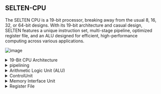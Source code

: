 
## SELTEN-CPU




  The SELTEN CPU is a 19-bit processor, breaking away from the usual 8, 16, 32, or 64-bit designs. With its 19-bit architecture and casual design, SELTEN features a unique instruction set, multi-stage pipeline, optimized register file, and an ALU designed for efficient, high-performance computing across various applications.

![image](https://github.com/user-attachments/assets/ac01ae2b-3c7e-448e-b2c5-1e59e884d303)



<details>
  <summary>19-Bit CPU Architecture</summary>

  A 19-bit CPU architecture is an unconventional design that deviates from more standard bit-widths such as 8, 16, 32, or 64 bits, typically seen in most modern processors. This custom architecture addresses specific computational needs or experiments with unique instruction sets, memory management, or data processing capabilities.


<img width="748" alt="image" src="https://github.com/user-attachments/assets/cd10b2b6-d457-411e-a188-e44bc4ca1287">


  ## Key Components and Design Considerations
  
  ### 1. Word Size and Data Width
  - The 19-bit architecture processes data and instructions in 19-bit chunks. This unique word size affects everything from memory addressing to arithmetic operations.
  - Data registers, memory addresses, and buses are all 19 bits wide, allowing for representing numbers up to 2^19 - 1 (524,287 in decimal).
  
  ### 2. Instruction Set Architecture (ISA)
  - The ISA defines the set of instructions the CPU can execute. For a 19-bit CPU, the instructions would likely be 19 bits in length, enabling the encoding of various operations.
  - The instruction set may include standard operations such as arithmetic (ADD, SUB, MUL, DIV), logical operations (AND, OR, XOR), control flow (JUMP, BRANCH), and memory access (LOAD, STORE).
  - Custom instructions might be designed for specific tasks, such as Fast Fourier Transform (FFT) operations, encryption/decryption algorithms, or specialized bitwise manipulations.
  
  ### 3. Registers
  - The CPU features General-Purpose Registers (GPRs) that are 19 bits wide, allowing the storage of intermediate values during computation.
  - Depending on the design, there could be a varying number of registers (e.g., 8, 16, or more), each capable of holding 19-bit values.
  - Specialized registers such as a Program Counter (PC), Stack Pointer (SP), and Status Registers are designed to operate on 19-bit data.
  
  ### 4. Memory Addressing
  - With a 19-bit address bus, the CPU can directly address up to 524,288 memory locations. If each memory location is a byte (8 bits), this amounts to 512 KB of addressable memory.
  - If memory needs to exceed this, techniques such as bank switching or segmented memory addressing would be required.
  
  ### 5. Arithmetic Logic Unit (ALU)
  - The ALU is designed to perform arithmetic and logical operations on 19-bit data. Operations like addition, subtraction, multiplication, division, increment, and decrement are all performed on 19-bit operands.
  - The ALU also sets condition flags (such as zero, carry, or overflow) based on the results of operations.
  
  ### 6. Pipeline and Execution Stages
  - The CPU might incorporate a pipeline architecture to improve instruction throughput. Common pipeline stages could include Fetch, Decode, Execute, Memory Access, and Write Back.
  - Given the custom nature of the 19-bit architecture, the pipeline stages are carefully designed to handle 19-bit instructions and data efficiently.
  
  ### 7. Custom Features
  - The 19-bit architecture allows for flexibility in the design of custom instructions tailored to specific applications, such as digital signal processing (DSP), cryptography, or scientific computing.
  - This architecture might also be optimized for specific types of workloads that benefit from a 19-bit data width, such as those involving narrow bit-width calculations or specialized algorithms.
  
  ### 8. Memory Interface
  - The CPU interfaces with memory modules that can handle 19-bit data paths. This may involve custom memory designs or interfaces to handle non-standard word sizes.
  - Memory access instructions account for the unique word size, ensuring data is correctly aligned and accessed.
  
  ### 9. Control Unit
  - The control unit orchestrates the operations of the CPU, interpreting the 19-bit instructions and generating the necessary control signals to manage data flow, ALU operations, and memory access.
  
  ## Applications and Use Cases
  - A 19-bit CPU could be used in specialized embedded systems where the unique word size offers advantages in terms of power efficiency, speed, or simplicity.
  - It might also be employed in educational or experimental settings, where the goal is to explore novel CPU designs or develop custom processing units for niche applications.
  
  ## Challenges and Considerations
  - **Compatibility**: A 19-bit architecture is not compatible with standard software and tools, requiring custom development environments, compilers, and software.
  - **Design Complexity**: Designing a custom CPU with a non-standard word size involves significant challenges, particularly in ensuring efficient instruction encoding, memory management, and interfacing with other hardware components.
  - **Optimization**: The architecture needs careful optimization to balance performance, power consumption, and chip area, especially if used in embedded or specialized applications.
  
  In summary, a 19-bit CPU architecture represents a highly specialized and unconventional design choice, typically driven by specific computational needs or experimental purposes. It provides a unique opportunity to explore custom data processing, instruction sets, and hardware design challenges.

</details>


<details>
  <summary>pipelining</summary>
  
   ## Pipeline in CPU Architecture

A pipeline in CPU architecture is a technique used to increase instruction throughput by dividing the instruction execution process into multiple stages. Each stage of the pipeline handles a different part of the instruction cycle (fetch, decode, execute, etc.), allowing multiple instructions to be processed simultaneously. This parallel processing improves overall CPU efficiency and performance.

## Pipeline Stages in Selten

In this CPU design, we are using a **5-stage pipeline**. The five stages are:

1. **Instruction Fetch (IF)**
2. **Instruction Decode (ID)**
3. **Execution (EX)**
4. **Memory Access (MEM)**
5. **Write-Back (WB)**


The 5-stage pipeline is a standard design in CPU architectures because it allows for efficient processing of instructions while maintaining a balanced workload across the different functional units of the CPU. Each stage focuses on a specific part of the instruction cycle, helping to minimize idle time and maximize the use of CPU resources.

## Components and Their Corresponding Pipeline Stages

- **Register File**:
  - **Pipeline Stage: Instruction Decode (ID)**
  - **Role:** The register file is accessed during the ID stage to read the operands (register data) required for the instruction. These operands are then passed to the Execution stage.

- **ALU (Arithmetic Logic Unit)**:
  - **Pipeline Stage: Execution (EX)**
  - **Role:** The ALU performs arithmetic or logical operations on the operands provided by the Register File. The result of the ALU operation is then passed to the Memory Access stage or directly to the Write-Back stage if no memory operation is required.

- **Memory Interface**:
  - **Pipeline Stage: Memory Access (MEM)**
  - **Role:** The Memory Interface handles data memory operations. If the instruction requires reading from or writing to memory, this stage accesses the memory and either retrieves the data or stores the data based on the ALU's result.

- **Control Unit**:
  - **Pipeline Stage: Instruction Decode (ID)**
  - **Role:** The Control Unit generates control signals that dictate the operation of the ALU, memory, and other parts of the CPU. These signals determine the flow of data through the pipeline and ensure that each stage performs the correct operation.

This 5-stage pipeline structure effectively breaks down the instruction execution into manageable parts, allowing the CPU to work on multiple instructions simultaneously and thereby improving overall performance.


  

</details>


<details>
  <summary>Arithmetic Logic Unit (ALU)</summary>
  
 Arithmetic Logic Unit (ALU)

 <img width="445" alt="image" src="https://github.com/user-attachments/assets/b5352cb0-91f7-4264-94d5-414fc6db095a">


An Arithmetic Logic Unit (ALU) is a critical component of a CPU that performs arithmetic and logical operations on binary data. It takes input operands, processes them based on control signals, and produces a result.



The ALU in the provided Verilog code has the following features:

## Inputs:
- Two 19-bit operands.
- A 4-bit control signal to select the operation. 

## Outputs:
- A 19-bit result that holds the outcome of the operation.
- A 1-bit flag that indicates whether the result is zero.

<img width="755" alt="image" src="https://github.com/user-attachments/assets/ea7129a9-b769-4b4d-8882-f0e12416a7b0">


ADD, SUB, MUL, DIV, INC, DEC, AND, OR, XOR, NOT, Zero Flag Test


## Operations:
- Various arithmetic and logical operations, including addition, subtraction, multiplication, division, increment, decrement, AND, OR, XOR, and NOT, are defined using a case statement based on the control signal.

## Zero Flag:
- The code includes logic to set a flag based on whether the result is zero, which can be useful for conditional branching in programs.

The ALU is an essential component that enables the CPU to perform arithmetic and logical operations on data, which are fundamental to executing instructions and performing computations.

  

</details>



<details>
  <summary>ControlUnit</summary>

 CPU (Central Processing Unit), the Control Unit (CU) is a critical component responsible for directing the operations of the processor. It acts as the brain of the CPU, managing the execution of instructions and coordinating the activities of other components like the Arithmetic Logic Unit (ALU), registers, and memory.

<img width="743" alt="ControlUnit_Schematic" src="https://github.com/user-attachments/assets/4210fbd8-a5b3-4d4a-8234-cbefe5ec5989">




A clock signal (`clk`) is toggled every 5 nanoseconds to simulate the behavior of a system clock.

## Input Initialization:
All inputs to the `Datapath_Unit` are initialized to zero. This means no control signals are active at the beginning of the simulation.

Control Signals and ALU Operation Code

Control Signals:
These are signals that control the various operations within the CPU, such as memory access, ALU operations, and register operations. Examples include `jump`, `beq`, `bne`, `call`, `ret`, etc.

## ALU Operation Code (`alu_op`):

Simple PC Increment:
The testbench first waits for 10 nanoseconds and checks if the program counter (`pc_current`) increments normally.

Call:
The `call` signal is activated for 10 nanoseconds to simulate jumping to a subroutine, then deactivated to see how the PC is updated.

Return:
The `ret` signal is activated to simulate returning from a subroutine.

Jump:
The `jump` signal is activated to test an unconditional jump.

Branch if Equal (BEQ):
The `beq` signal is activated to simulate a branch if equal condition.

Branch if Not Equal (BNE):
The `bne` signal is activated to simulate a branch if not equal condition.

<img width="740" alt="ControlUnit_tb" src="https://github.com/user-attachments/assets/5efee1e1-f980-46c1-8a63-0d1a69566b89">


</details>

<details>
  <summary>Memory Interface Unit</summary>

The **Memory Interface Unit (MIU)** is essential in handling **Store (ST)** and **Load (LD)** operations in a processor. It ensures that data is accurately and efficiently transferred between the CPU and memory during these operations. For a **Load (LD)** operation, the MIU retrieves data from a specified memory address and delivers it to the CPU. In a **Store (ST)** operation, the MIU takes data from the CPU and writes it to a specified memory address. The MIU manages the address translation, data transfer, and timing to ensure that these memory operations are performed correctly and without conflicts.


<img width="659" alt="MemoryInterface_Schematic" src="https://github.com/user-attachments/assets/0c77e6d5-92fb-46fd-bd53-1a96e0addbbb">

# Memory Module Description

## Inputs:
- **clk**: Clock signal.
- **mem_read**: Control signal to read from memory.
- **mem_write**: Control signal to write to memory.
- **address**: The 19-bit address where data is either read from or written to.
- **write_data**: The 19-bit data to be written to memory.

## Outputs:
- **read_data**: The 19-bit data read from the memory.

Test Case 1: Write 19'h1A2B to memory address 2.

Test Case 2: Read from memory address 2 and check if the data is 19'h1A2B.

Test Case 3: Write 19'h3F4E to memory address 3.

Test Case 4: Read from memory address 3 and check if the data is 19'h3F4E.

Test Case 5: Read from an unwritten memory address (4), and display the result (could show x or unknown values since it hasn't been written to).

<img width="743" alt="MemoryInterface_tb" src="https://github.com/user-attachments/assets/2d7100ea-267e-4208-b4d7-bb87217f510b">




## Memory Array:
We define a memory array `memory_array` with 16 locations, each 19 bits wide (you can adjust the size if needed).

## Memory Operations:
On the positive edge of the clock, the module checks if `mem_write` is asserted. If so, the data in `write_data` is stored at the memory location defined by the lower 4 bits of `address` (so a 4-bit address range is used). If `mem_read` is asserted, the data from the memory location defined by `address` is loaded into `read_data`.



</details>






<details>
  <summary>Register File</summary>



  ## Register File

  <img width="726" alt="RegisterFile_Schematic" src="https://github.com/user-attachments/assets/8dcbb5a7-bdfe-4a22-a362-eb0b49c1b39f">


The `RegisterFile module represents a 19-bit register file with the following features:

- **Inputs:**
  - **clk:** The clock signal that synchronizes operations.
  - **rst:** The reset signal that resets the register values.
  - **read_addr1, read_addr2:** 5-bit addresses for reading data from two registers.
  - **write_addr:** A 5-bit address to specify which register to write to.
  - **write_data:** The 19-bit data to be written to the register specified by `write_addr`.
  - **write_enable:** A control signal that allows writing data to a register when set to high (`1`).

- **Outputs:**
  - **read_data1, read_data2:** 19-bit outputs that provide the data stored at the registers specified by `read_addr1` and `read_addr2`.
 

  <img width="742" alt="RegisterFile_tb" src="https://github.com/user-attachments/assets/bae8cc42-3c7f-453e-8ac0-ae4802315f0e">


- **Internal Logic:**
  - The register file contains 32 registers, each 19 bits wide, stored in an array called `regfile`.
  - **Read Operations:** The values stored in the registers at addresses `read_addr1` and `read_addr2` are continuously assigned to the outputs `read_data1` and `read_data2`.
  - **Write Operations:** When the `write_enable` signal is high and the clock signal rises, the data in `write_data` is written to the register at the `write_addr` address. If the `rst` signal is high, the register specified by `write_addr` is reset to `0`.



 
